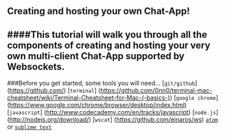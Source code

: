 Creating and hosting your own Chat-App!
---
####This tutorial will walk you through all the components of creating and hosting your very own multi-client Chat-App supported by Websockets.
---
###Before you get started, some tools you will need...
[`git/github`]
(https://github.com/)
[`terminal`]
(https://github.com/0nn0/terminal-mac-cheatsheet/wiki/Terminal-Cheatsheet-for-Mac-(-basics-))
[`google chrome`]
(https://www.google.com/chrome/browser/desktop/index.html)
[`javascript`]
(http://www.codecademy.com/en/tracks/javascript)
[`node.js`]
(http://nodejs.org/download/)
[`wscat`]
(https://github.com/einaros/ws)
[`atom`](https://atom.io/) or [`sublime text`](http://www.sublimetext.com/2)

